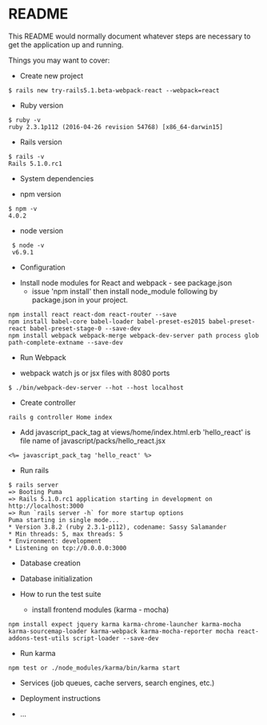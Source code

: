 # README

This README would normally document whatever steps are necessary to get the
application up and running.

Things you may want to cover:

* Create new project
```
$ rails new try-rails5.1.beta-webpack-react --webpack=react
```

* Ruby version
```
$ ruby -v
ruby 2.3.1p112 (2016-04-26 revision 54768) [x86_64-darwin15]
```

* Rails version
```
$ rails -v
Rails 5.1.0.rc1
```

* System dependencies
 - npm version
```
$ npm -v
4.0.2
```
 - node version
```
 $ node -v
 v6.9.1
```
 
* Configuration
- Install node modules for React and webpack - see package.json
  - issue 'npm install' then install node_module following by package.json in your project.
```
npm install react react-dom react-router --save
npm install babel-core babel-loader babel-preset-es2015 babel-preset-react babel-preset-stage-0 --save-dev
npm install webpack webpack-merge webpack-dev-server path process glob path-complete-extname --save-dev
```

* Run Webpack
- webpack watch js or jsx files with 8080 ports
```
$ ./bin/webpack-dev-server --hot --host localhost
```

* Create controller
```
rails g controller Home index
```

* Add javascript_pack_tag at views/home/index.html.erb
'hello_react' is file name of javascript/packs/hello_react.jsx

```
<%= javascript_pack_tag 'hello_react' %>
```

* Run rails
```
$ rails server
=> Booting Puma
=> Rails 5.1.0.rc1 application starting in development on http://localhost:3000
=> Run `rails server -h` for more startup options
Puma starting in single mode...
* Version 3.8.2 (ruby 2.3.1-p112), codename: Sassy Salamander
* Min threads: 5, max threads: 5
* Environment: development
* Listening on tcp://0.0.0.0:3000

```
* Database creation

* Database initialization

* How to run the test suite
    * install frontend modules (karma - mocha)
    
```
npm install expect jquery karma karma-chrome-launcher karma-mocha karma-sourcemap-loader karma-webpack karma-mocha-reporter mocha react-addons-test-utils script-loader --save-dev
```

* Run karma
```
npm test or ./node_modules/karma/bin/karma start
```

* Services (job queues, cache servers, search engines, etc.)

* Deployment instructions

* ...

